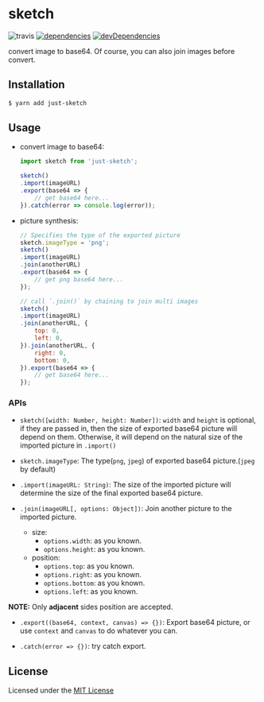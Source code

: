 # sketch

![travis](https://api.travis-ci.org/JustClear/just-sketch.svg?branch=master)
[![dependencies](https://david-dm.org/justclear/just-sketch.svg)](https://david-dm.org/justclear/just-sketch#info=dependencies&view=table)
[![devDependencies](https://david-dm.org/justclear/just-sketch/dev-status.svg)](https://david-dm.org/justclear/just-sketch#info=devDependencies&view=table)

convert image to base64. Of course, you can also join images before convert.

## Installation

```sh
$ yarn add just-sketch
```

## Usage

- convert image to base64:
    ```js
    import sketch from 'just-sketch';

    sketch()
    .import(imageURL)
    .export(base64 => {
        // get base64 here...
    }).catch(error => console.log(error));
    ```

- picture synthesis:
    ```js
    // Specifies the type of the exported picture
    sketch.imageType = 'png';
    sketch()
    .import(imageURL)
    .join(anotherURL)
    .export(base64 => {
        // get png base64 here...
    });

    // call `.join()` by chaining to join multi images
    sketch()
    .import(imageURL)
    .join(anotherURL, {
        top: 0,
        left: 0,
    }).join(anotherURL, {
        right: 0,
        bottom: 0,
    }).export(base64 => {
        // get base64 here...
    });
    ```

### APIs

- `sketch([width: Number, height: Number])`: `width` and `height` is optional, if they are passed in, then the size of exported base64 picture will depend on them. Otherwise, it will depend on the natural size of the imported picture in `.import()`

- `sketch.imageType`: The type(`png`, `jpeg`) of exported base64 picture.(`jpeg` by default)

- `.import(imageURL: String)`: The size of the imported picture will determine the size of the final exported base64 picture.

- `.join(imageURL[, options: Object])`: Join another picture to the imported picture.
    - size:
        - `options.width`: as you known.
        - `options.height`: as you known.
    - position:
        - `options.top`: as you known.
        - `options.right`: as you known.
        - `options.bottom`: as you known.
        - `options.left`: as you known.

**NOTE:** Only **adjacent** sides position are accepted.

- `.export((base64, context, canvas) => {})`: Export base64 picture, or use `context` and `canvas` to do whatever you can.

- `.catch(error => {})`: try catch export.


## License

Licensed under the [MIT License](https://github.com/JustClear/just-sketch/blob/master/LICENSE)
